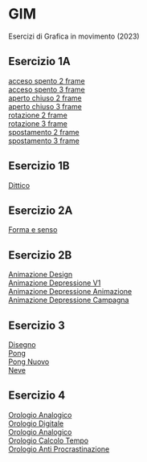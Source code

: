 # GIM
Esercizi di Grafica in movimento (2023)

## Esercizio 1A
[acceso spento 2 frame](Esercizio_1A/acceso_spento_2.html)<br>
[acceso spento 3 frame](Esercizio_1A/acceso_spento_3.html)<br>
[aperto chiuso 2 frame](Esercizio_1A/aperto_chiuso_2.html)<br>
[aperto chiuso 3 frame](Esercizio_1A/aperto_chiuso_3.html)<br>
[rotazione 2 frame](Esercizio_1A/rotazione_2.html)<br>
[rotazione 3 frame](Esercizio_1A/rotazione_3.html)<br>
[spostamento 2 frame](Esercizio_1A/spostamento_2.html)<br>
[spostamento 3 frame](Esercizio_1A/spostamento_3.html)<br>

## Esercizio 1B
[Dittico](Esercizio_1B/indexL.html)<br>

## Esercizio 2A
[Forma e senso](Esercizio_2A/index.html)<br>

## Esercizio 2B
[Animazione Design](Esercizio_2B/index.html)<br>
[Animazione Depressione V1](Esercizio_2B/seconda_animazione.html)<br>
[Animazione Depressione Animazione](Esercizio_2B/terza_animazione.html)<br>
[Animazione Depressione Campagna](Esercizio_2B/quarta_animazione.html)<br>




## Esercizio 3
[Disegno](Esercizio_3/1_disegno/index.html)<br>
[Pong](Esercizio_3/2_pong/index.html)<br>
[Pong Nuovo](Esercizio_3/2_pong_nuovo/index.html)<br>
[Neve](Esercizio_3/3_neve/index.html)<br>

## Esercizio 4
[Orologio Analogico](Esercizio_4/1_orologio_analogico/index.html)<br>
[Orologio Digitale](Esercizio_4/1_orologio_digitale/index.html)<br>
[Orologio Analogico](Esercizio_4/orologio_calcolo_tempo/index.html)<br>
[Orologio Calcolo Tempo](Esercizio_4/orologio_calcolo_tempo_2/index.html)<br>
[Orologio Anti Procrastinazione](Esercizio_4/orologio_anti_procrastinazione/index.html)<br>






